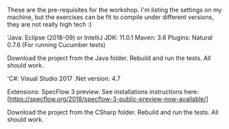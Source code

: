 
These are the pre-requisites for the workshop. I'm listing the settings on my machine, but the exercises can be fit to compile under different versions, they are not really high tech :)

'Java:
  Eclipse (2018-09) or IntelliJ
  JDK:  11.0.1
  Maven: 3.6
  Plugins:
    Natural 0.7.6 (For running Cucumber tests)

  Download the project from the Java folder. Rebuild and run the tests.
  All should work.


'C#:
  Visual Studio 2017
  .Net version: 4.7

  Extensions:
    SpecFlow 3 preview. See installations instructions here: [https://specflow.org/2018/specflow-3-public-preview-now-available/]

  Download the project from the CSharp folder. Rebuild and run the tests.
  All should work.
